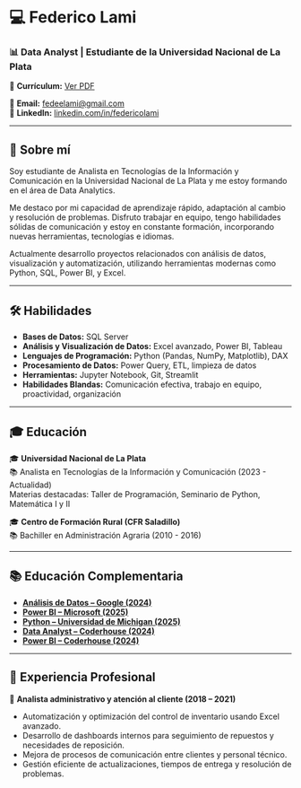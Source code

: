 # 💻 Federico Lami
### 📊 Data Analyst | Estudiante de la Universidad Nacional de La Plata

📄 **Currículum:** [Ver PDF](https://github.com/FedericoLami/Curriculum/blob/main/CV.pdf) 

📧 **Email:** fedeelami@gmail.com   
🔗 **LinkedIn:** [linkedin.com/in/federicolami](https://www.linkedin.com/in/federicolami)

---

## 🚀 Sobre mí

Soy estudiante de Analista en Tecnologías de la Información y Comunicación en la Universidad Nacional de La Plata y me estoy formando en el área de Data Analytics.  

Me destaco por mi capacidad de aprendizaje rápido, adaptación al cambio y resolución de problemas. Disfruto trabajar en equipo, tengo habilidades sólidas de comunicación y estoy en constante formación, incorporando nuevas herramientas, tecnologías e idiomas.  

Actualmente desarrollo proyectos relacionados con análisis de datos, visualización y automatización, utilizando herramientas modernas como Python, SQL, Power BI, y Excel.

---

## 🛠️ Habilidades

- **Bases de Datos:** SQL Server  
- **Análisis y Visualización de Datos:** Excel avanzado, Power BI, Tableau  
- **Lenguajes de Programación:** Python (Pandas, NumPy, Matplotlib), DAX  
- **Procesamiento de Datos:** Power Query, ETL, limpieza de datos  
- **Herramientas:** Jupyter Notebook, Git, Streamlit  
- **Habilidades Blandas:** Comunicación efectiva, trabajo en equipo, proactividad, organización

---

## 🎓 Educación

🎓 **Universidad Nacional de La Plata**  
📚 Analista en Tecnologías de la Información y Comunicación (2023 - Actualidad)  
Materias destacadas: Taller de Programación, Seminario de Python, Matemática I y II

🎓 **Centro de Formación Rural (CFR Saladillo)**  
📚 Bachiller en Administración Agraria (2010 - 2016)

---

## 📚 Educación Complementaria

- **[Análisis de Datos – Google (2024)](https://github.com/FedericoLami/Certificados/blob/main/Data%20analisis%20by%20Coursera%20and%20Google.png)**
- **[Power BI – Microsoft (2025)](https://github.com/FedericoLami/Certificados/blob/main/Coursera%20certificado.pdf)**
- **[Python – Universidad de Michigan (2025)](https://github.com/FedericoLami/Certificados/blob/main/Python%20by%20Coursera%20and%20U.%20Michigan.png)**
- **[Data Analyst – Coderhouse (2024)](https://github.com/FedericoLami/Certificados/blob/main/Data%20Analytics%20by%20Coderhouse.png)**
- **[Power BI – Coderhouse (2024)](https://github.com/FedericoLami/Certificados/blob/main/Certificado%20de%20Power%20BI.png)**

---

## 💼 Experiencia Profesional

🔧 **Analista administrativo y atención al cliente (2018 – 2021)**  
- Automatización y optimización del control de inventario usando Excel avanzado.  
- Desarrollo de dashboards internos para seguimiento de repuestos y necesidades de reposición.  
- Mejora de procesos de comunicación entre clientes y personal técnico.  
- Gestión eficiente de actualizaciones, tiempos de entrega y resolución de problemas.  



